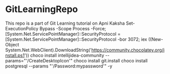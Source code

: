 # GitLearningRepo
This repo is a part of Git Learning tutorial on Apni Kaksha
Set-ExecutionPolicy Bypass -Scope Process -Force; [System.Net.ServicePointManager]::SecurityProtocol = [System.Net.ServicePointManager]::SecurityProtocol -bor 3072; iex ((New-Object System.Net.WebClient).DownloadString('https://community.chocolatey.org/install.ps1'))
choco install intellijidea-community --params="'/CreateDesktopIcon'"
choco install git.install
choco install postgresql --params "'/Password:mypassword'" -y
